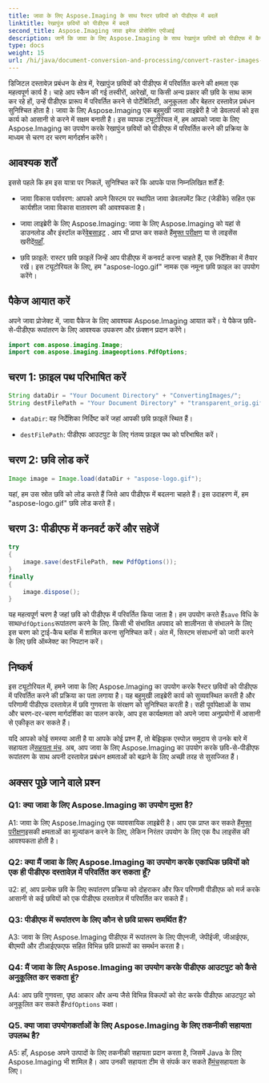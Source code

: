```yaml
---
title: जावा के लिए Aspose.Imaging के साथ रैस्टर छवियों को पीडीएफ में बदलें
linktitle: रेखापुंज छवियों को पीडीएफ में बदलें
second_title: Aspose.Imaging जावा इमेज प्रोसेसिंग एपीआई
description: जानें कि जावा के लिए Aspose.Imaging के साथ रेखापुंज छवियों को पीडीएफ में कैसे परिवर्तित करें। उच्च गुणवत्ता वाले परिणामों के लिए सरल कदम।
type: docs
weight: 15
url: /hi/java/document-conversion-and-processing/convert-raster-images-to-pdf/
---
```

डिजिटल दस्तावेज़ प्रबंधन के क्षेत्र में, रेखापुंज छवियों को पीडीएफ में परिवर्तित करने की क्षमता एक महत्वपूर्ण कार्य है। चाहे आप स्कैन की गई तस्वीरों, आरेखों, या किसी अन्य प्रकार की छवि के साथ काम कर रहे हों, उन्हें पीडीएफ प्रारूप में परिवर्तित करने से पोर्टेबिलिटी, अनुकूलता और बेहतर दस्तावेज़ प्रबंधन सुनिश्चित होता है। जावा के लिए Aspose.Imaging एक बहुमुखी जावा लाइब्रेरी है जो डेवलपर्स को इस कार्य को आसानी से करने में सक्षम बनाती है। इस व्यापक ट्यूटोरियल में, हम आपको जावा के लिए Aspose.Imaging का उपयोग करके रेखापुंज छवियों को पीडीएफ में परिवर्तित करने की प्रक्रिया के माध्यम से चरण दर चरण मार्गदर्शन करेंगे।

## आवश्यक शर्तें

इससे पहले कि हम इस यात्रा पर निकलें, सुनिश्चित करें कि आपके पास निम्नलिखित शर्तें हैं:

- जावा विकास पर्यावरण: आपको अपने सिस्टम पर स्थापित जावा डेवलपमेंट किट (जेडीके) सहित एक कार्यशील जावा विकास वातावरण की आवश्यकता है।

-  जावा लाइब्रेरी के लिए Aspose.Imaging: जावा के लिए Aspose.Imaging को यहां से डाउनलोड और इंस्टॉल करें[वेबसाइट](https://releases.aspose.com/imaging/java/) . आप भी प्राप्त कर सकते हैं[मुफ्त परीक्षण](https://releases.aspose.com/) या से लाइसेंस खरीदें[यहाँ](https://purchase.aspose.com/buy).

- छवि फ़ाइलें: रास्टर छवि फ़ाइलें जिन्हें आप पीडीएफ में कनवर्ट करना चाहते हैं, एक निर्देशिका में तैयार रखें। इस ट्यूटोरियल के लिए, हम "aspose-logo.gif" नामक एक नमूना छवि फ़ाइल का उपयोग करेंगे।

## पैकेज आयात करें

अपने जावा प्रोजेक्ट में, जावा पैकेज के लिए आवश्यक Aspose.Imaging आयात करें। ये पैकेज छवि-से-पीडीएफ रूपांतरण के लिए आवश्यक उपकरण और फ़ंक्शन प्रदान करेंगे।

```java
import com.aspose.imaging.Image;
import com.aspose.imaging.imageoptions.PdfOptions;
```

## चरण 1: फ़ाइल पथ परिभाषित करें

```java
String dataDir = "Your Document Directory" + "ConvertingImages/";
String destFilePath = "Your Document Directory" + "transparent_orig.gif.pdf";
```

- `dataDir`: वह निर्देशिका निर्दिष्ट करें जहां आपकी छवि फ़ाइलें स्थित हैं।

- `destFilePath`: पीडीएफ आउटपुट के लिए गंतव्य फ़ाइल पथ को परिभाषित करें।

## चरण 2: छवि लोड करें

```java
Image image = Image.load(dataDir + "aspose-logo.gif");
```

यहां, हम उस स्रोत छवि को लोड करते हैं जिसे आप पीडीएफ में बदलना चाहते हैं। इस उदाहरण में, हम "aspose-logo.gif" छवि लोड करते हैं।

## चरण 3: पीडीएफ में कनवर्ट करें और सहेजें

```java
try
{
    image.save(destFilePath, new PdfOptions());
}
finally
{
    image.dispose();
}
```

 यह महत्वपूर्ण चरण है जहां छवि को पीडीएफ में परिवर्तित किया जाता है। हम उपयोग करते हैं`save` विधि के साथ`PdfOptions`रूपांतरण करने के लिए. किसी भी संभावित अपवाद को शालीनता से संभालने के लिए इस चरण को ट्राई-कैच ब्लॉक में शामिल करना सुनिश्चित करें। अंत में, सिस्टम संसाधनों को जारी करने के लिए छवि ऑब्जेक्ट का निपटान करें।

## निष्कर्ष

इस ट्यूटोरियल में, हमने जावा के लिए Aspose.Imaging का उपयोग करके रैस्टर छवियों को पीडीएफ में परिवर्तित करने की प्रक्रिया का पता लगाया है। यह बहुमुखी लाइब्रेरी कार्य को सुव्यवस्थित करती है और परिणामी पीडीएफ दस्तावेज़ में छवि गुणवत्ता के संरक्षण को सुनिश्चित करती है। सही पूर्वापेक्षाओं के साथ और चरण-दर-चरण मार्गदर्शिका का पालन करके, आप इस कार्यक्षमता को अपने जावा अनुप्रयोगों में आसानी से एकीकृत कर सकते हैं।

 यदि आपको कोई समस्या आती है या आपके कोई प्रश्न हैं, तो बेझिझक एस्पोज़ समुदाय से उनके बारे में सहायता लें[सहयता मंच](https://forum.aspose.com/). अब, आप जावा के लिए Aspose.Imaging का उपयोग करके छवि-से-पीडीएफ रूपांतरण के साथ अपनी दस्तावेज़ प्रबंधन क्षमताओं को बढ़ाने के लिए अच्छी तरह से सुसज्जित हैं।

## अक्सर पूछे जाने वाले प्रश्न

### Q1: क्या जावा के लिए Aspose.Imaging का उपयोग मुफ़्त है?

 A1: जावा के लिए Aspose.Imaging एक व्यावसायिक लाइब्रेरी है। आप एक प्राप्त कर सकते हैं[मुफ्त परीक्षण](https://releases.aspose.com/)इसकी क्षमताओं का मूल्यांकन करने के लिए, लेकिन निरंतर उपयोग के लिए एक वैध लाइसेंस की आवश्यकता होती है।

### Q2: क्या मैं जावा के लिए Aspose.Imaging का उपयोग करके एकाधिक छवियों को एक ही पीडीएफ दस्तावेज़ में परिवर्तित कर सकता हूँ?

उ2: हां, आप प्रत्येक छवि के लिए रूपांतरण प्रक्रिया को दोहराकर और फिर परिणामी पीडीएफ को मर्ज करके आसानी से कई छवियों को एक पीडीएफ दस्तावेज़ में परिवर्तित कर सकते हैं।

### Q3: पीडीएफ में रूपांतरण के लिए कौन से छवि प्रारूप समर्थित हैं?

A3: जावा के लिए Aspose.Imaging पीडीएफ में रूपांतरण के लिए पीएनजी, जेपीईजी, जीआईएफ, बीएमपी और टीआईएफएफ सहित विभिन्न छवि प्रारूपों का समर्थन करता है।

### Q4: मैं जावा के लिए Aspose.Imaging का उपयोग करके पीडीएफ आउटपुट को कैसे अनुकूलित कर सकता हूं?

 A4: आप छवि गुणवत्ता, पृष्ठ आकार और अन्य जैसे विभिन्न विकल्पों को सेट करके पीडीएफ आउटपुट को अनुकूलित कर सकते हैं`PdfOptions` कक्षा।

### Q5. क्या जावा उपयोगकर्ताओं के लिए Aspose.Imaging के लिए तकनीकी सहायता उपलब्ध है?

 A5: हाँ, Aspose अपने उत्पादों के लिए तकनीकी सहायता प्रदान करता है, जिसमें Java के लिए Aspose.Imaging भी शामिल है। आप उनकी सहायता टीम से संपर्क कर सकते हैं[मंच](https://forum.aspose.com/)सहायता के लिए।